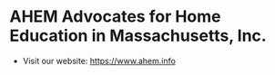 # AHEM Advocates for Home Education in Massachusetts, Inc.

- Visit our website: https://www.ahem.info
